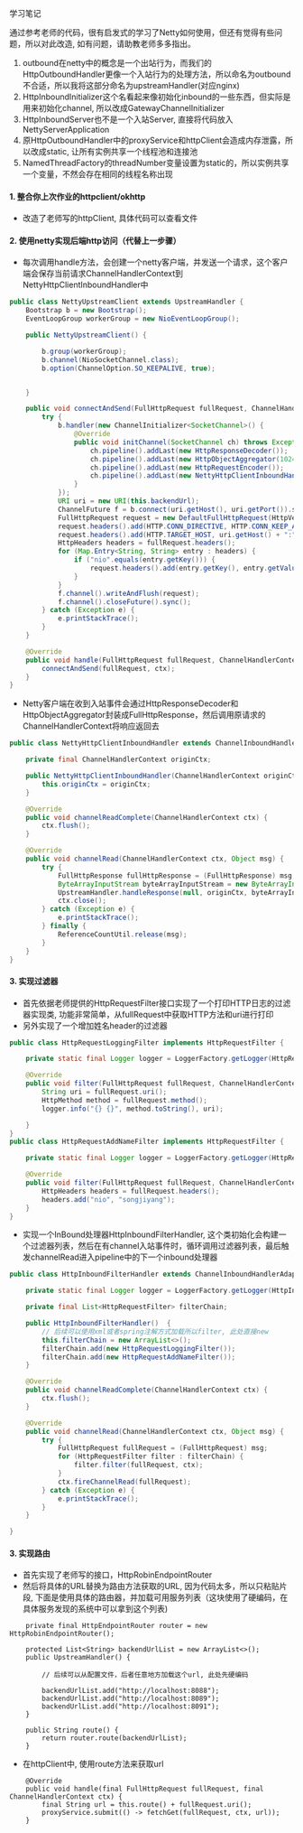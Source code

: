 学习笔记


通过参考老师的代码，很有启发式的学习了Netty如何使用，但还有觉得有些问题，所以对此改造, 如有问题，请助教老师多多指出。

1. outbound在netty中的概念是一个出站行为，而我们的HttpOutboundHandler更像一个入站行为的处理方法，所以命名为outbound不合适，所以我将这部分命名为upstreamHandler(对应nginx)
2. HttpInboundInitializer这个名看起来像初始化inbound的一些东西，但实际是用来初始化channel, 所以改成GatewayChannelInitializer
3. HttpInboundServer也不是一个入站Server, 直接将代码放入NettyServerApplication
4. 原HttpOutboundHandler中的proxyService和httpClient会造成内存泄露，所以改成static, 让所有实例共享一个线程池和连接池
5. NamedThreadFactory的threadNumber变量设置为static的，所以实例共享一个变量，不然会存在相同的线程名称出现





#### 1. 整合你上次作业的httpclient/okhttp
- 改造了老师写的httpClient,  具体代码可以查看文件
#### 2.  使用netty实现后端http访问（代替上一步骤）

- 每次调用handle方法，会创建一个netty客户端，并发送一个请求，这个客户端会保存当前请求ChannelHandlerContext到NettyHttpClientInboundHandler中
```java
public class NettyUpstreamClient extends UpstreamHandler {
    Bootstrap b = new Bootstrap();
    EventLoopGroup workerGroup = new NioEventLoopGroup();

    public NettyUpstreamClient() {

        b.group(workerGroup);
        b.channel(NioSocketChannel.class);
        b.option(ChannelOption.SO_KEEPALIVE, true);


    }

    public void connectAndSend(FullHttpRequest fullRequest, ChannelHandlerContext ctx) {
        try {
            b.handler(new ChannelInitializer<SocketChannel>() {
                @Override
                public void initChannel(SocketChannel ch) throws Exception {
                    ch.pipeline().addLast(new HttpResponseDecoder());
                    ch.pipeline().addLast(new HttpObjectAggregator(1024 * 1024));
                    ch.pipeline().addLast(new HttpRequestEncoder());
                    ch.pipeline().addLast(new NettyHttpClientInboundHandler(ctx));
                }
            });
            URI uri = new URI(this.backendUrl);
            ChannelFuture f = b.connect(uri.getHost(), uri.getPort()).sync();
            FullHttpRequest request = new DefaultFullHttpRequest(HttpVersion.HTTP_1_1, HttpMethod.GET, this.backendUrl + fullRequest.uri());
            request.headers().add(HTTP.CONN_DIRECTIVE, HTTP.CONN_KEEP_ALIVE);
            request.headers().add(HTTP.TARGET_HOST, uri.getHost() + ":" + uri.getPort());
            HttpHeaders headers = fullRequest.headers();
            for (Map.Entry<String, String> entry : headers) {
                if ("nio".equals(entry.getKey())) {
                    request.headers().add(entry.getKey(), entry.getValue());
                }
            }
            f.channel().writeAndFlush(request);
            f.channel().closeFuture().sync();
        } catch (Exception e) {
            e.printStackTrace();
        }
    }

    @Override
    public void handle(FullHttpRequest fullRequest, ChannelHandlerContext ctx) {
        connectAndSend(fullRequest, ctx);
    }
}
```

- Netty客户端在收到入站事件会通过HttpResponseDecoder和HttpObjectAggregator封装成FullHttpResponse，然后调用原请求的ChannelHandlerContext将响应返回去

```java
public class NettyHttpClientInboundHandler extends ChannelInboundHandlerAdapter {

    private final ChannelHandlerContext originCtx;

    public NettyHttpClientInboundHandler(ChannelHandlerContext originCtx) {
        this.originCtx = originCtx;
    }

    @Override
    public void channelReadComplete(ChannelHandlerContext ctx) {
        ctx.flush();
    }

    @Override
    public void channelRead(ChannelHandlerContext ctx, Object msg) {
        try {
            FullHttpResponse fullHttpResponse = (FullHttpResponse) msg;
            ByteArrayInputStream byteArrayInputStream = new ByteArrayInputStream(ByteBufUtil.getBytes(fullHttpResponse.content()));
            UpstreamHandler.handleResponse(null, originCtx, byteArrayInputStream);
            ctx.close();
        } catch (Exception e) {
            e.printStackTrace();
        } finally {
            ReferenceCountUtil.release(msg);
        }
    }
}
```
#### 3.  实现过滤器

- 首先依据老师提供的HttpRequestFilter接口实现了一个打印HTTP日志的过滤器实现类, 功能非常简单，从fullRequest中获取HTTP方法和uri进行打印
- 另外实现了一个增加姓名header的过滤器

```java
public class HttpRequestLoggingFilter implements HttpRequestFilter {

    private static final Logger logger = LoggerFactory.getLogger(HttpRequestLoggingFilter.class);

    @Override
    public void filter(FullHttpRequest fullRequest, ChannelHandlerContext ctx) {
        String uri = fullRequest.uri();
        HttpMethod method = fullRequest.method();
        logger.info("{} {}", method.toString(), uri);

    }
}
public class HttpRequestAddNameFilter implements HttpRequestFilter {

    private static final Logger logger = LoggerFactory.getLogger(HttpRequestAddNameFilter.class);

    @Override
    public void filter(FullHttpRequest fullRequest, ChannelHandlerContext ctx) {
        HttpHeaders headers = fullRequest.headers();
        headers.add("nio", "songjiyang");
    }
}
```


- 实现一个InBound处理器HttpInboundFilterHandler, 这个类初始化会构建一个过滤器列表，然后在有channel入站事件时，循环调用过滤器列表，最后触发channelRead进入pipeline中的下一个inbound处理器
```java
public class HttpInboundFilterHandler extends ChannelInboundHandlerAdapter {

    private static final Logger logger = LoggerFactory.getLogger(HttpInboundFilterHandler.class);

    private final List<HttpRequestFilter> filterChain;

    public HttpInboundFilterHandler()  {
        // 后续可以使用xml或者spring注解方式加载所以filter, 此处直接new
        this.filterChain = new ArrayList<>();
        filterChain.add(new HttpRequestLoggingFilter());
        filterChain.add(new HttpRequestAddNameFilter());
    }

    @Override
    public void channelReadComplete(ChannelHandlerContext ctx) {
        ctx.flush();
    }

    @Override
    public void channelRead(ChannelHandlerContext ctx, Object msg) {
        try {
            FullHttpRequest fullRequest = (FullHttpRequest) msg;
            for (HttpRequestFilter filter : filterChain) {
                filter.filter(fullRequest, ctx);
            }
            ctx.fireChannelRead(fullRequest);
        } catch (Exception e) {
            e.printStackTrace();
        }
    }

}
```

#### 3.  实现路由

- 首先实现了老师写的接口，HttpRobinEndpointRouter
- 然后将具体的URL替换为路由方法获取的URL, 因为代码太多，所以只粘贴片段, 下面是使用具体的路由器，并加载可用服务列表（这块使用了硬编码，在具体服务发现的系统中可以拿到这个列表)

```
    private final HttpEndpointRouter router = new HttpRobinEndpointRouter();

    protected List<String> backendUrlList = new ArrayList<>();
    public UpstreamHandler() {

        // 后续可以从配置文件，后者任意地方加载这个url, 此处先硬编码

        backendUrlList.add("http://localhost:8088");
        backendUrlList.add("http://localhost:8089");
        backendUrlList.add("http://localhost:8091");
    }

    public String route() {
        return router.route(backendUrlList);
    }

```

- 在httpClient中, 使用route方法来获取url

```
    @Override
    public void handle(final FullHttpRequest fullRequest, final ChannelHandlerContext ctx) {
        final String url = this.route() + fullRequest.uri();
        proxyService.submit(() -> fetchGet(fullRequest, ctx, url));
    }
```

